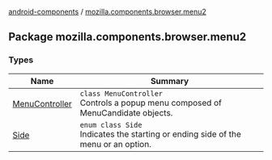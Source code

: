 [android-components](../index.md) / [mozilla.components.browser.menu2](./index.md)

## Package mozilla.components.browser.menu2

### Types

| Name | Summary |
|---|---|
| [MenuController](-menu-controller/index.md) | `class MenuController`<br>Controls a popup menu composed of MenuCandidate objects. |
| [Side](-side/index.md) | `enum class Side`<br>Indicates the starting or ending side of the menu or an option. |
